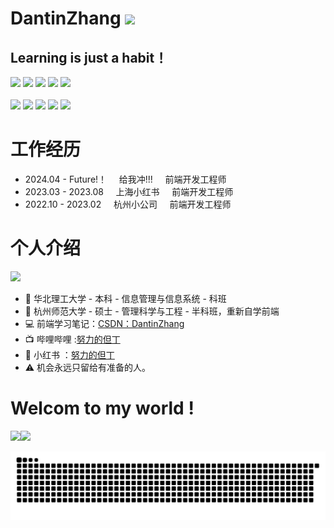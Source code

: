 

<p>
<h1 height="200px">DantinZhang <a href="https://www.gautamkrishnar.com/"><img src="https://media.giphy.com/media/hvRJCLFzcasrR4ia7z/giphy.gif" width="5%"></a></h1>
<h2>Learning is just a habit！</h3>
</p>



<div>
  <img src="https://img.shields.io/badge/-JavaScript-f6da1c?style=flat&logo=javascript&logoColor=white">
  <img src="https://img.shields.io/badge/-TypeScript-2b6dbf?style=flat&logo=typescript&logoColor=white">
  <!-- 
       <img src="https://img.shields.io/badge/-Next-black?style=flat&logo=next.js&logoColor=white">
  -->
  <img src="https://img.shields.io/badge/-Vue-46b882?style=flat&logo=vue.js&logoColor=white">
  <img src="https://img.shields.io/badge/-React-00b4ce?style=flat&logo=react&logoColor=white">
  <img src="https://img.shields.io/badge/wechat_miniprogram-09b955?style=flat&logo=wechat&logoColor=white">
  <br /><br />
  <img src="https://img.shields.io/badge/-Node.js-3C873A?style=flat&logo=Node.js&logoColor=white">
  <img src="https://img.shields.io/badge/-Git-ee462c?style=flat&logo=git&logoColor=white">
  <img src="https://img.shields.io/badge/-Github-black?style=flat&logo=github">
  <img src="https://img.shields.io/badge/-Webpack-%232C3A42?style=flat-square&logo=webpack">
  <img src="https://img.shields.io/badge/-less-bf608e?style=flat&logo=less&logoColor=white">
</div>


# 工作经历

- 2024.04 - Future!！  &nbsp;&nbsp;&nbsp;    给我冲!!!    &nbsp;&nbsp;&nbsp;      前端开发工程师
- 2023.03 - 2023.08    &nbsp;&nbsp;&nbsp;    上海小红书     &nbsp;&nbsp;&nbsp;      前端开发工程师
- 2022.10 - 2023.02    &nbsp;&nbsp;&nbsp;    杭州小公司     &nbsp;&nbsp;&nbsp;      前端开发工程师

# 个人介绍
![](https://img.shields.io/badge/dynamic/json?color=fb7299&label=%E5%93%94%E5%93%A9%E5%93%94%E5%93%A9&query=%24.data.follower&suffix=%E5%85%B3%E6%B3%A8&url=https%3A%2F%2Fapi.bilibili.com%2Fx%2Frelation%2Fstat%3Fvmid%3D89821082)

- 🏢 华北理工大学 - 本科 - 信息管理与信息系统 - 科班
- 🏢 杭州师范大学 - 硕士 - 管理科学与工程 - 半科班，重新自学前端
- 💻 前端学习笔记：<a href="https://blog.csdn.net/weixin_42044763" target="_blank">CSDN：DantinZhang</a>
- 📺 哔哩哔哩 :<a href="https://space.bilibili.com/89821082" target="_blank">努力的但丁</a>
- 📕 小红书 ：<a href="https://www.xiaohongshu.com/user/profile/60f4d52400000000010153e9" target="_blank">努力的但丁</a>
- ⚠️ 机会永远只留给有准备的人。


# Welcom to my world !


<img align="" height="137px" src="https://github-readme-stats.vercel.app/api?username=DantinZhang&hide_title=true&hide_border=true&show_icons=true&include_all_commits=true&line_height=21&bg_color=0,EC6C6C,FFD479,FFFC79,73FA79&theme=graywhite" /><img align="" height="137px" src="https://github-readme-stats.vercel.app/api/top-langs/?username=DantinZhang&hide_title=true&hide_border=true&layout=compact&bg_color=0,73FA79,73FDFF,D783FF&theme=graywhite&locale=cn" />

![grid snake animation](./snake/github-user-contribution.svg)
